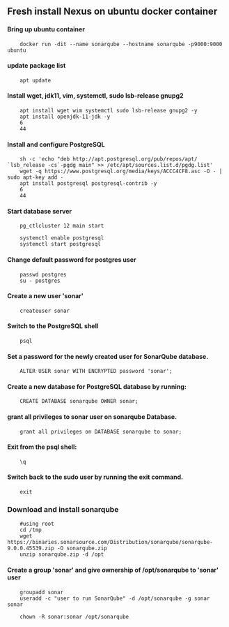 ## Fresh install Nexus on ubuntu docker container

   #### Bring up ubuntu container
   
        docker run -dit --name sonarqube --hostname sonarqube -p9000:9000 ubuntu
        
   #### update package list
   
        apt update
        
   #### Install wget, jdk11, vim, systemctl, sudo lsb-release gnupg2
   
        apt install wget wim systemctl sudo lsb-release gnupg2 -y
        apt install openjdk-11-jdk -y
        6
        44
        
   #### Install and configure PostgreSQL
   
        sh -c 'echo "deb http://apt.postgresql.org/pub/repos/apt/ `lsb_release -cs`-pgdg main" >> /etc/apt/sources.list.d/pgdg.list'
        wget -q https://www.postgresql.org/media/keys/ACCC4CF8.asc -O - | sudo apt-key add -
        apt install postgresql postgresql-contrib -y
        6
        44
        
   #### Start database server
         
        pg_ctlcluster 12 main start
        
        systemctl enable postgresql
        systemctl start postgresql
        
   #### Change default password for postgres user
   
        passwd postgres
        su - postgres
        
   #### Create a new user 'sonar'
        
        createuser sonar
        
   #### Switch to the PostgreSQL shell
   
        psql
        
   #### Set a password for the newly created user for SonarQube database.
   
        ALTER USER sonar WITH ENCRYPTED password 'sonar';
        
   #### Create a new database for PostgreSQL database by running:
   
        CREATE DATABASE sonarqube OWNER sonar;
        
   #### grant all privileges to sonar user on sonarqube Database.
   
        grant all privileges on DATABASE sonarqube to sonar;
        
   #### Exit from the psql shell:
   
        \q
        
   #### Switch back to the sudo user by running the exit command.
   
        exit
   
   ### Download and install sonarqube
         
        #using root
        cd /tmp
        wget https://binaries.sonarsource.com/Distribution/sonarqube/sonarqube-9.0.0.45539.zip -O sonarqube.zip
        unzip sonarqube.zip -d /opt
        
   #### Create a group 'sonar' and give ownership of /opt/sonarqube to 'sonar' user
   
        groupadd sonar
        useradd -c "user to run SonarQube" -d /opt/sonarqube -g sonar sonar
        
        chown -R sonar:sonar /opt/sonarqube
        
        
   
        
      
      
